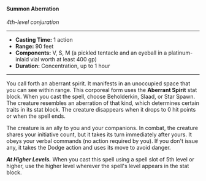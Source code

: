 #### Summon Aberration
*4th-level conjuration*
___
- **Casting Time:** 1 action
- **Range:** 90 feet
- **Components:** V, S, M (a pickled tentacle and an eyeball in a platinum-inlaid vial worth at least 400 gp)
- **Duration:** Concentration, up to 1 hour
---
You call forth an aberrant spirit. It manifests in an unoccupied space that you can see within range. This corporeal form uses the **Aberrant Spirit** stat block. When you cast the spell, choose Beholderkin, Slaad, or Star Spawn. The creature resembles an aberration of that kind, which determines certain traits in its stat block. The creature disappears when it drops to 0 hit points or when the spell ends.

The creature is an ally to you and your companions. In combat, the creature shares your initiative count, but it takes its turn immediately after yours. It obeys your verbal commands (no action required by you). If you don't issue any, it takes the Dodge action and uses its move to avoid danger.

***At Higher Levels.*** When you cast this spell using a spell slot of 5th level or higher, use the higher level wherever the spell's level appears in the stat block.